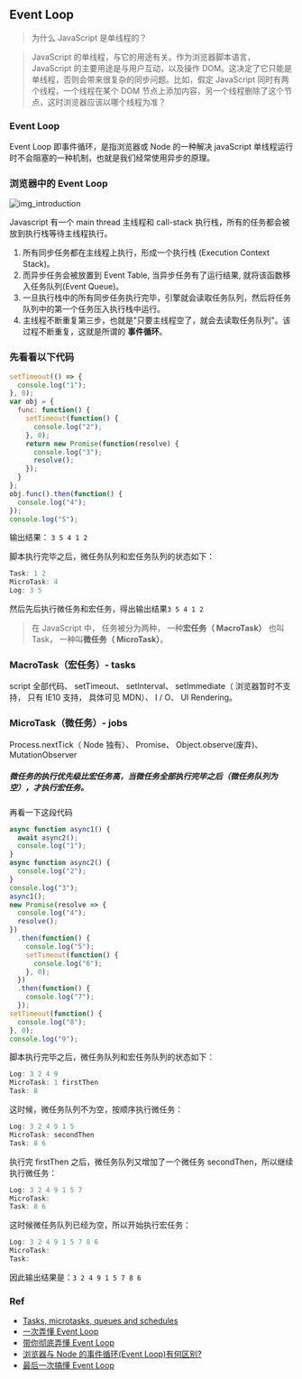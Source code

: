 ## Event Loop

> 为什么 JavaScript 是单线程的？

> JavaScript 的单线程，与它的用途有关。作为浏览器脚本语言，JavaScript 的主要用途是与用户互动，以及操作 DOM。这决定了它只能是单线程，否则会带来很复杂的同步问题。比如，假定 JavaScript 同时有两个线程，一个线程在某个 DOM 节点上添加内容，另一个线程删除了这个节点，这时浏览器应该以哪个线程为准？

### Event Loop

Event Loop 即事件循环，是指浏览器或 Node 的一种解决 javaScript 单线程运行时不会阻塞的一种机制，也就是我们经常使用异步的原理。

### 浏览器中的 Event Loop

![img_introduction](https://user-gold-cdn.xitu.io/2019/1/18/1685f037d48da0de?imageslim)

Javascript 有一个 main thread 主线程和 call-stack 执行栈，所有的任务都会被放到执行栈等待主线程执行。

1. 所有同步任务都在主线程上执行，形成一个执行栈 (Execution Context Stack)。
2. 而异步任务会被放置到 Event Table, 当异步任务有了运行结果, 就将该函数移入任务队列(Event Queue)。
3. 一旦执行栈中的所有同步任务执行完毕，引擎就会读取任务队列，然后将任务队列中的第一个任务压入执行栈中运行。
4. 主线程不断重复第三步，也就是"只要主线程空了，就会去读取任务队列"。该过程不断重复，这就是所谓的 **事件循环**。

### 先看看以下代码

```js
setTimeout(() => {
  console.log("1");
}, 0);
var obj = {
  func: function() {
    setTimeout(function() {
      console.log("2");
    }, 0);
    return new Promise(function(resolve) {
      console.log("3");
      resolve();
    });
  }
};
obj.func().then(function() {
  console.log("4");
});
console.log("5");
```

输出结果： `3 5 4 1 2`

脚本执行完毕之后，微任务队列和宏任务队列的状态如下：

```js
Task: 1 2
MicroTask: 4
Log: 3 5
```

然后先后执行微任务和宏任务，得出输出结果`3 5 4 1 2`

> 在 JavaScript 中， 任务被分为两种， 一种**宏任务（ MacroTask）** 也叫 Task， 一种叫**微任务（ MicroTask）**。

### MacroTask（宏任务）- tasks

script 全部代码、 setTimeout、 setInterval、 setImmediate（ 浏览器暂时不支持， 只有 IE10 支持， 具体可见 MDN）、 I / O、 UI Rendering。

### MicroTask（微任务）- jobs

Process.nextTick（ Node 独有）、 Promise、 Object.observe(废弃)、 MutationObserver

##### 微任务的执行优先级比宏任务高，当微任务全部执行完毕之后（微任务队列为空），才执行宏任务。

再看一下这段代码

```js
async function async1() {
  await async2();
  console.log("1");
}
async function async2() {
  console.log("2");
}
console.log("3");
async1();
new Promise(resolve => {
  console.log("4");
  resolve();
})
  .then(function() {
    console.log("5");
    setTimeout(function() {
      console.log("6");
    }, 0);
  })
  .then(function() {
    console.log("7");
  });
setTimeout(function() {
  console.log("8");
}, 0);
console.log("9");
```

脚本执行完毕之后，微任务队列和宏任务队列的状态如下：

```js
Log: 3 2 4 9
MicroTask: 1 firstThen
Task: 8
```

这时候，微任务队列不为空，按顺序执行微任务：

```js
Log: 3 2 4 9 1 5
MicroTask: secondThen
Task: 8 6
```

执行完 firstThen 之后，微任务队列又增加了一个微任务 secondThen，所以继续执行微任务：

```js
Log: 3 2 4 9 1 5 7
MicroTask:
Task: 8 6
```

这时候微任务队列已经为空，所以开始执行宏任务：

```js
Log: 3 2 4 9 1 5 7 8 6
MicroTask:
Task:
```

因此输出结果是：`3 2 4 9 1 5 7 8 6`

### Ref

- [Tasks, microtasks, queues and schedules](https://jakearchibald.com/2015/tasks-microtasks-queues-and-schedules/)
- [一次弄懂 Event Loop](https://juejin.im/post/5c3d8956e51d4511dc72c200)
- [带你彻底弄懂 Event Loop](https://segmentfault.com/a/1190000016278115?utm_source=tag-newest)
- [浏览器与 Node 的事件循环(Event Loop)有何区别?](https://blog.csdn.net/Fundebug/article/details/86487117)
- [最后一次搞懂 Event Loop](https://mp.weixin.qq.com/s/MXq8jSPj_Zn7DfRNyR-13g)

